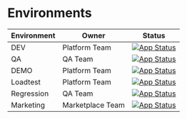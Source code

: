 # Environments

| Environment | Owner            | Status                                                                                                                                            |
|-------------|------------------|---------------------------------------------------------------------------------------------------------------------------------------------------|
| DEV         | Platform Team    | [![App Status](https://argo.govirto.com/api/badge?name=vcplatform-dev&revision=true)](https://argo.govirto.com/applications/vcplatform-dev)       |
| QA          | QA Team          | [![App Status](https://argo.govirto.com/api/badge?name=vcplatform-qa&revision=true)](https://argo.govirto.com/applications/vcplatform-qa)         |
| DEMO        | Platform Team    | [![App Status](https://argo.govirto.com/api/badge?name=vcplatform-demo&revision=true)](https://argo.govirto.com/applications/vcplatform-demo)     |
| Loadtest    | Platform Team    | [![App Status](https://argo.govirto.com/api/badge?name=loadtest-dev&revision=true)](https://argo.govirto.com/applications/loadtest-dev)           |
| Regression  | QA Team          | [![App Status](https://argo.govirto.com/api/badge?name=regression-app-qa&revision=true)](https://argo.govirto.com/applications/regression-app-qa) |
| Marketing | Marketplace Team | [![App Status](https://argo.govirto.com/api/badge?name=marketing-app-dev&revision=true)](https://argo.govirto.com/applications/marketing-app-dev) |


